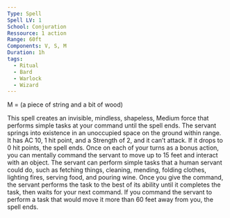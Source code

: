```yaml
---
Type: Spell
Spell LV: 1
School: Conjuration
Ressource: 1 action
Range: 60ft
Components: V, S, M
Duration: 1h
tags:
  - Ritual
  - Bard
  - Warlock
  - Wizard
---
```

M = (a piece of string and a bit of wood)  

This spell creates an invisible, mindless, shapeless, Medium force that performs simple tasks at your command until the spell ends. The servant springs into existence in an unoccupied space on the ground within range. It has AC 10, 1 hit point, and a Strength of 2, and it can’t attack. If it drops to 0 hit points, the spell ends.
Once on each of your turns as a bonus action, you can mentally command the servant to move up to 15 feet and interact with an object. The servant can perform simple tasks that a human servant could do, such as fetching things, cleaning, mending, folding clothes, lighting fires, serving food, and pouring wine. Once you give the command, the servant performs the task to the best of its ability until it completes the task, then waits for your next command.
If you command the servant to perform a task that would move it more than 60 feet away from you, the spell ends.